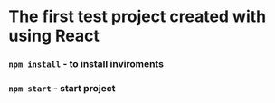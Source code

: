 # The first test project created with using React
### `npm install` - to install inviroments 
### `npm start` - start project
